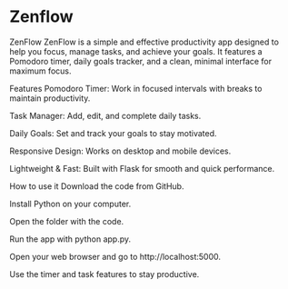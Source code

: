 # Zenflow
ZenFlow
ZenFlow is a simple and effective productivity app designed to help you focus, manage tasks, and achieve your goals. It features a Pomodoro timer, daily goals tracker, and a clean, minimal interface for maximum focus.

Features
Pomodoro Timer: Work in focused intervals with breaks to maintain productivity.

Task Manager: Add, edit, and complete daily tasks.

Daily Goals: Set and track your goals to stay motivated.

Responsive Design: Works on desktop and mobile devices.

Lightweight & Fast: Built with Flask for smooth and quick performance.



How to use it
Download the code from GitHub.

Install Python on your computer.

Open the folder with the code.

Run the app with python app.py.

Open your web browser and go to http://localhost:5000.

Use the timer and task features to stay productive.


